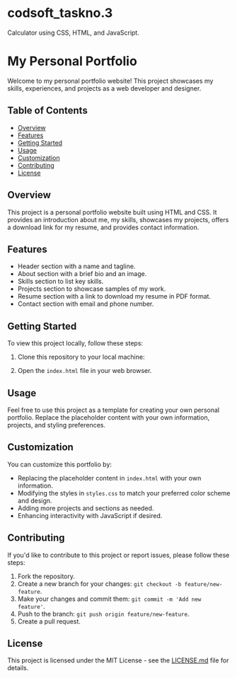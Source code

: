 # codsoft_taskno.3
Calculator using CSS, HTML, and JavaScript.
# My Personal Portfolio

Welcome to my personal portfolio website! This project showcases my skills, experiences, and projects as a web developer and designer.

## Table of Contents

- [Overview](#overview)
- [Features](#features)
- [Getting Started](#getting-started)
- [Usage](#usage)
- [Customization](#customization)
- [Contributing](#contributing)
- [License](#license)

## Overview

This project is a personal portfolio website built using HTML and CSS. It provides an introduction about me, my skills, showcases my projects, offers a download link for my resume, and provides contact information.

## Features

- Header section with a name and tagline.
- About section with a brief bio and an image.
- Skills section to list key skills.
- Projects section to showcase samples of my work.
- Resume section with a link to download my resume in PDF format.
- Contact section with email and phone number.

## Getting Started

To view this project locally, follow these steps:

1. Clone this repository to your local machine:


2. Open the `index.html` file in your web browser.

## Usage

Feel free to use this project as a template for creating your own personal portfolio. Replace the placeholder content with your own information, projects, and styling preferences.

## Customization

You can customize this portfolio by:

- Replacing the placeholder content in `index.html` with your own information.
- Modifying the styles in `styles.css` to match your preferred color scheme and design.
- Adding more projects and sections as needed.
- Enhancing interactivity with JavaScript if desired.

## Contributing

If you'd like to contribute to this project or report issues, please follow these steps:

1. Fork the repository.
2. Create a new branch for your changes: `git checkout -b feature/new-feature`.
3. Make your changes and commit them: `git commit -m 'Add new feature'`.
4. Push to the branch: `git push origin feature/new-feature`.
5. Create a pull request.

## License

This project is licensed under the MIT License - see the [LICENSE.md](LICENSE.md) file for details.
